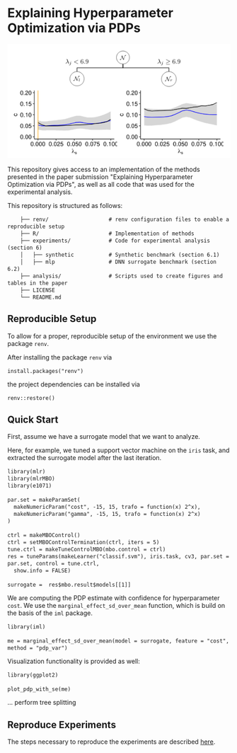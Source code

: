 # Explaining Hyperparameter Optimization via PDPs

![](docs/images/tree_example.png)<!-- -->

This repository gives access to an implementation of the methods presented in the paper submission "Explaining Hyperparameter Optimization via PDPs", as well as all code that was used for the experimental analysis. 

This repository is structured as follows: 

```
    ├── renv/                   # renv configuration files to enable a reproducible setup 
    ├── R/                      # Implementation of methods 
    ├── experiments/            # Code for experimental analysis (section 6)
    │   ├── synthetic           # Synthetic benchmark (section 6.1)
    │   ├── mlp                 # DNN surrogate benchmark (section 6.2)
    ├── analysis/               # Scripts used to create figures and tables in the paper
    ├── LICENSE
    └── README.md               
```    

## Reproducible Setup 

To allow for a proper, reproducible setup of the environment we use the package `renv`. 

After installing the package `renv` via

```
install.packages("renv")
```

the project dependencies can be installed via 

```
renv::restore()
```

## Quick Start  

First, assume we have a surrogate model that we want to analyze. 

Here, for example, we tuned a support vector machine on the `iris` task, and extracted the surrogate model after the last iteration. 

```
library(mlr)
library(mlrMBO)
library(e1071)

par.set = makeParamSet(
  makeNumericParam("cost", -15, 15, trafo = function(x) 2^x),
  makeNumericParam("gamma", -15, 15, trafo = function(x) 2^x)
)

ctrl = makeMBOControl()
ctrl = setMBOControlTermination(ctrl, iters = 5)
tune.ctrl = makeTuneControlMBO(mbo.control = ctrl)
res = tuneParams(makeLearner("classif.svm"), iris.task, cv3, par.set = par.set, control = tune.ctrl,
  show.info = FALSE)
  
surrogate =  res$mbo.result$models[[1]]
```

We are computing the PDP estimate with confidence for hyperparameter `cost`. We use the `marginal_effect_sd_over_mean` function, which is build on the basis of the `iml` package. 

```
library(iml)

me = marginal_effect_sd_over_mean(model = surrogate, feature = "cost", method = "pdp_var")
```

Visualization functionality is provided as well: 

```
library(ggplot2)

plot_pdp_with_se(me)
```

... perform tree splitting


## Reproduce Experiments 


The steps necessary to reproduce the experiments are described [here](benchmarks/README.md).
